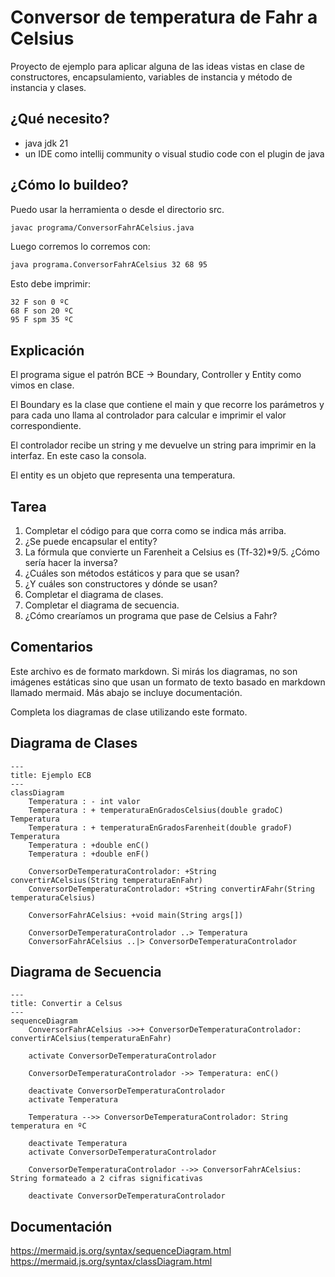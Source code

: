 # Conversor de temperatura de Fahr a Celsius

Proyecto de ejemplo para aplicar alguna de las ideas vistas en clase de constructores, encapsulamiento, variables de instancia y método de instancia y clases.

## ¿Qué necesito?

- java jdk 21
- un IDE como intellij community o visual studio code con el plugin de java

## ¿Cómo lo buildeo?

Puedo usar la herramienta o desde el directorio src.

```bash
javac programa/ConversorFahrACelsius.java
```

Luego corremos lo corremos con:

```bash
java programa.ConversorFahrACelsius 32 68 95
```

Esto debe imprimir:

```
32 F son 0 ºC
68 F son 20 ºC
95 F spm 35 ºC
```

## Explicación

El programa sigue el patrón BCE -> Boundary, Controller y Entity como vimos en clase.

El Boundary es la clase que contiene el main y que recorre los parámetros y para cada uno llama al controlador para calcular e imprimir el valor correspondiente.

El controlador recibe un string y me devuelve un string para imprimir en la interfaz. En este caso la consola.

El entity es un objeto que representa una temperatura.

## Tarea

1. Completar el código para que corra como se indica más arriba.
2. ¿Se puede encapsular el entity?
3. La fórmula que convierte un Farenheit a Celsius es (Tf-32)*9/5. ¿Cómo sería hacer la inversa?
4. ¿Cuáles son métodos estáticos y para que se usan?
5. ¿Y cuáles son constructores y dónde se usan?
6. Completar el diagrama de clases.
7. Completar el diagrama de secuencia.
8. ¿Cómo crearíamos un programa que pase de Celsius a Fahr?

## Comentarios

Este archivo es de formato markdown. Si mirás los diagramas, no son imágenes estáticas sino que usan un formato de texto basado en markdown llamado mermaid. Más abajo se incluye documentación.

Completa los diagramas de clase utilizando este formato.

## Diagrama de Clases

```mermaid
---
title: Ejemplo ECB
---
classDiagram
    Temperatura : - int valor
    Temperatura : + temperaturaEnGradosCelsius(double gradoC) Temperatura
    Temperatura : + temperaturaEnGradosFarenheit(double gradoF) Temperatura
    Temperatura : +double enC()
    Temperatura : +double enF()

    ConversorDeTemperaturaControlador: +String convertirACelsius(String temperaturaEnFahr)
    ConversorDeTemperaturaControlador: +String convertirAFahr(String temperaturaCelsius)

    ConversorFahrACelsius: +void main(String args[])
    
    ConversorDeTemperaturaControlador ..> Temperatura
    ConversorFahrACelsius ..|> ConversorDeTemperaturaControlador
```
<!-- 
Controlador depende de temperatura
Controlador realiza la interfaz
 -->
## Diagrama de Secuencia

```mermaid
---
title: Convertir a Celsus
---
sequenceDiagram
    ConversorFahrACelsius ->>+ ConversorDeTemperaturaControlador: convertirACelsius(temperaturaEnFahr)  

    activate ConversorDeTemperaturaControlador

    ConversorDeTemperaturaControlador ->> Temperatura: enC()

    deactivate ConversorDeTemperaturaControlador
    activate Temperatura

    Temperatura -->> ConversorDeTemperaturaControlador: String temperatura en ºC

    deactivate Temperatura
    activate ConversorDeTemperaturaControlador

    ConversorDeTemperaturaControlador -->> ConversorFahrACelsius: String formateado a 2 cifras significativas

    deactivate ConversorDeTemperaturaControlador

```


## Documentación

https://mermaid.js.org/syntax/sequenceDiagram.html
https://mermaid.js.org/syntax/classDiagram.html

